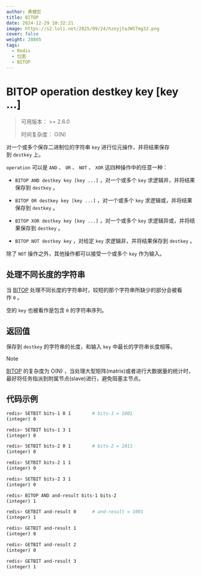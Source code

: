```yaml
---
author: 黄健宏
title: BITOP
date: 2024-12-29 10:32:21
image: https://s2.loli.net/2025/09/24/hzeyjtaJWSTmg32.png
cover: false
weight: 20805
tags:
  - Redis
  - 位图
  - BITOP
---
```


# BITOP operation destkey key [key …]

> 可用版本： >= 2.6.0
> 
> 时间复杂度： O(N)

对一个或多个保存二进制位的字符串 `key` 进行位元操作，并将结果保存到 `destkey` 上。

`operation` 可以是 `AND` 、 `OR` 、 `NOT` 、 `XOR` 这四种操作中的任意一种：

- `BITOP AND destkey key [key ...]` ，对一个或多个 `key` 求逻辑并，并将结果保存到 `destkey` 。
    
- `BITOP OR destkey key [key ...]` ，对一个或多个 `key` 求逻辑或，并将结果保存到 `destkey` 。
    
- `BITOP XOR destkey key [key ...]` ，对一个或多个 `key` 求逻辑异或，并将结果保存到 `destkey` 。
    
- `BITOP NOT destkey key` ，对给定 `key` 求逻辑非，并将结果保存到 `destkey` 。
    

除了 `NOT` 操作之外，其他操作都可以接受一个或多个 `key` 作为输入。

## 处理不同长度的字符串

当 [BITOP](#bitop) 处理不同长度的字符串时，较短的那个字符串所缺少的部分会被看作 `0` 。

空的 `key` 也被看作是包含 `0` 的字符串序列。

## 返回值

保存到 `destkey` 的字符串的长度，和输入 `key` 中最长的字符串长度相等。

Note

[BITOP](#bitop) 的复杂度为 O(N) ，当处理大型矩阵(matrix)或者进行大数据量的统计时，最好将任务指派到附属节点(slave)进行，避免阻塞主节点。

## 代码示例

```bash
redis> SETBIT bits-1 0 1        # bits-1 = 1001
(integer) 0

redis> SETBIT bits-1 3 1
(integer) 0

redis> SETBIT bits-2 0 1        # bits-2 = 1011
(integer) 0

redis> SETBIT bits-2 1 1
(integer) 0

redis> SETBIT bits-2 3 1
(integer) 0

redis> BITOP AND and-result bits-1 bits-2
(integer) 1

redis> GETBIT and-result 0      # and-result = 1001
(integer) 1

redis> GETBIT and-result 1
(integer) 0

redis> GETBIT and-result 2
(integer) 0

redis> GETBIT and-result 3
(integer) 1
```
